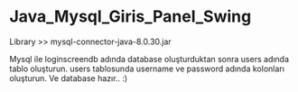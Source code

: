 # Java_Mysql_Giris_Panel_Swing

Library >> mysql-connector-java-8.0.30.jar

Mysql ile loginscreendb adında database oluşturduktan sonra users adında tablo oluşturun. 
users tablosunda username ve password adında kolonları oluşturun.
Ve database hazır.. :)
